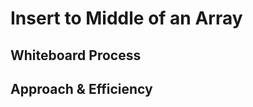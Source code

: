 # Insert to Middle of an Array

<!-- Description of the challenge -->

## Whiteboard Process

<!-- Embedded whiteboard image -->

## Approach & Efficiency

<!-- What approach did you take? Discuss Why. What is the Big O space/time for this approach? -->
